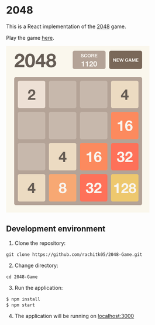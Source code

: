 # 2048

This is a React implementation of the [2048](<https://en.wikipedia.org/wiki/2048_(video_game)>) game.

Play the game [here]().

![game screenshot](./public/game-ss.png)

## Development environment

1. Clone the repository:

```
git clone https://github.com/rachitk05/2048-Game.git
```

2. Change directory:

```
cd 2048-Game
```

3. Run the application:

```
$ npm install
$ npm start
```

4. The application will be running on [localhost:3000]()
